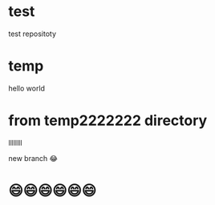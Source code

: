 # test
test repositoty

# temp
hello world


# from temp2222222 directory 
llllllll

new branch 😂
# 😄😄😄😄😄😄
